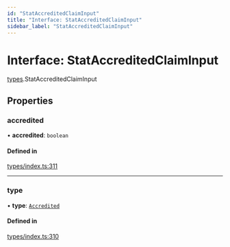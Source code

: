 ```yaml
---
id: "StatAccreditedClaimInput"
title: "Interface: StatAccreditedClaimInput"
sidebar_label: "StatAccreditedClaimInput"
---
```


# Interface: StatAccreditedClaimInput

[types](../../../modules/Types/Types.md).StatAccreditedClaimInput

## Properties

### accredited

• **accredited**: `boolean`

#### Defined in

[types/index.ts:311](https://github.com/PolymeshAssociation/polymesh-sdk/blob/15be87e8/src/types/index.ts#L311)

___

### type

• **type**: [`Accredited`](../../../enums/Types/ClaimType/ClaimType.md#accredited)

#### Defined in

[types/index.ts:310](https://github.com/PolymeshAssociation/polymesh-sdk/blob/15be87e8/src/types/index.ts#L310)

